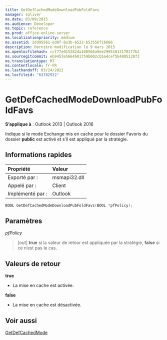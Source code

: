 ```yaml
---
title: GetDefCachedModeDownloadPubFoldFavs
manager: soliver
ms.date: 03/09/2015
ms.audience: Developer
ms.topic: reference
ms.prod: office-online-server
ms.localizationpriority: medium
ms.assetid: 2dd95561-ed8f-8a3b-6532-b53556f16666
description: Dernière modification le 9 mars 2015
ms.openlocfilehash: ccf77e015282da108566a9ee299510131702f7b2
ms.sourcegitcommit: eb9453e5664b01759b602cb5a4cef5b4885128f3
ms.translationtype: MT
ms.contentlocale: fr-FR
ms.lasthandoff: 03/24/2022
ms.locfileid: "63782922"
---
```

# <a name="getdefcachedmodedownloadpubfoldfavs"></a>GetDefCachedModeDownloadPubFoldFavs

  
  
**S’applique à** : Outlook 2013 | Outlook 2016 
  
Indique si le mode Exchange mis en cache pour le dossier Favoris du dossier **public** est activé et s’il est appliqué par la stratégie. 
  
## <a name="quick-info"></a>Informations rapides

|Propriété|Valeur|
|:-----|:-----|
|Exporté par :  <br/> |msmapi32.dll  <br/> |
|Appelé par :  <br/> |Client  <br/> |
|Implémenté par :  <br/> |Outlook  <br/> |
   
```cpp
BOOL GetDefCachedModeDownloadPubFoldFavs(BOOL *pfPolicy); 

```

## <a name="parameters"></a>Paramètres

 _pfPolicy_
  
> [out] **true** si la valeur de retour est appliquée par la stratégie, **false** si ce n’est pas le cas. 
    
## <a name="return-values"></a>Valeurs de retour

 **true**
  
- La mise en cache est activée.
    
 **false**
  
- La mise en cache est désactivée.
    
## <a name="see-also"></a>Voir aussi



[GetDefCachedMode](getdefcachedmode.md)

